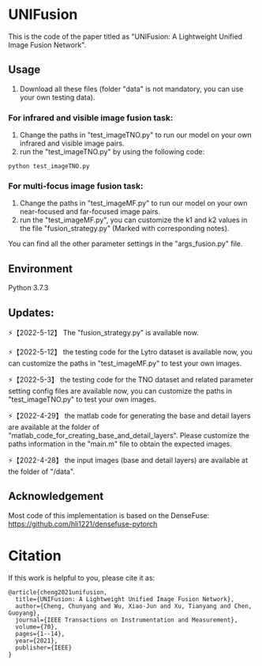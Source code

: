 # UNIFusion
This is the code of the paper titled as "UNIFusion: A Lightweight Unified Image Fusion Network".

## Usage
1. Download all these files (folder "data" is not mandatory, you can use your own testing data).

### For infrared and visible image fusion task:
1. Change the paths in "test_imageTNO.py" to run our model on your own infrared and visible image pairs.
2. run the "test_imageTNO.py" by using the following code:
```
python test_imageTNO.py
```

### For multi-focus image fusion task:
1. Change the paths in "test_imageMF.py" to run our model on your own near-focused and far-focused image pairs.
2. run the "test_imageMF.py", you can customize the k1 and k2 values in the file "fusion_strategy.py" (Marked with corresponding notes).

You can find all the other parameter settings in the "args_fusion.py" file.

## Environment
Python 3.7.3

## Updates:
⚡【2022-5-12】 The "fusion_strategy.py" is available now.

⚡【2022-5-12】 the testing code for the Lytro dataset is available now, you can customize the paths in "test_imageMF.py" to test your own images.

⚡【2022-5-3】 the testing code for the TNO dataset and related parameter setting config files are available now, you can customize the paths in "test_imageTNO.py" to test your own images.

⚡【2022-4-29】 the matlab code for generating the base and detail layers are available at the folder of "matlab_code_for_creating_base_and_detail_layers". Please customize the paths information in the "main.m" file to obtain the expected images.

⚡【2022-4-28】 the input images (base and detail layers) are available at the folder of "/data".

## Acknowledgement
Most code of this implementation is based on the DenseFuse: https://github.com/hli1221/densefuse-pytorch

# Citation
If this work is helpful to you, please cite it as:
```
@article{cheng2021unifusion,
  title={UNIFusion: A Lightweight Unified Image Fusion Network},
  author={Cheng, Chunyang and Wu, Xiao-Jun and Xu, Tianyang and Chen, Guoyang},
  journal={IEEE Transactions on Instrumentation and Measurement},
  volume={70},
  pages={1--14},
  year={2021},
  publisher={IEEE}
}
```

